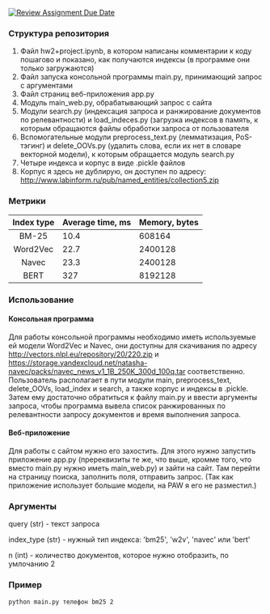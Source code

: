 [![Review Assignment Due Date](https://classroom.github.com/assets/deadline-readme-button-24ddc0f5d75046c5622901739e7c5dd533143b0c8e959d652212380cedb1ea36.svg)](https://classroom.github.com/a/iHpKfUUO)

### Структура репозитория
1) Файл hw2+project.ipynb, в котором написаны комментарии к коду пошагово и показано, как получаются индексы (в программе они только загружаются)
2) Файл запуска консольной программы main.py, принимающий запрос с аргументами
3) Файл страниц веб-приложения app.py
4) Модуль main_web.py, обрабатывающий запрос с сайта
5) Модули search.py (индексация запроса и ранжирование документов по релевантности) и load_indeces.py (загрузка индексов в память, к которым обращаются файлы обработки запроса от пользователя
6) Вспомогательные модули preprocess_text.py (лемматизация, PoS-тэгинг) и delete_OOVs.py (удалить слова, если их нет в словаре векторной модели), к которым обращается модуль search.py
7) Четыре индекса и корпус в виде .pickle файлов
8) Корпус я здесь не дублирую, он доступен по адресу: http://www.labinform.ru/pub/named_entities/collection5.zip

### Метрики
| Index type    | Average time, ms  | Memory, bytes |
|:-------------:|:----------------- |:------------- |
| BM-25         | 10.4              | 608164        |
| Word2Vec      | 22.7              | 2400128       |
| Navec         | 23.3              | 2400128       |
| BERT          | 327               | 8192128       |

### Использование
#### Консольная программа
Для работы консольной программы необходимо иметь используемые ей модели Word2Vec и Navec, они доступны для скачивания по адресу http://vectors.nlpl.eu/repository/20/220.zip и https://storage.yandexcloud.net/natasha-navec/packs/navec_news_v1_1B_250K_300d_100q.tar соответственно. 
Пользователь располагает в пути модули main, preprocess_text, delete_OOVs, load_index и search, а также корпус и индексы в .pickle. Затем ему достаточно обратиться к файлу main.py и ввести аргументы запроса, чтобы программа вывела список ранжированных по релевантности запросу документов и время выполнения запроса.
#### Веб-приложение
Для работы с сайтом нужно его захостить. Для этого нужно запустить приложение app.py (пререквизиты те же, что выше, кромме того, что вместо main.py нужно иметь main_web.py) и зайти на сайт. Там перейти на страницу поиска, заполнить поля, отправить запрос. (Так как приложение использует большие модели, на PAW я его не разместил.)

### Аргументы
query (str) - текст запроса

index_type (str) - нужный тип индекса: 'bm25', 'w2v', 'navec' или 'bert'

n (int) - количество документов, которое нужно отобразить, по умлочанию 2

### Пример
```
python main.py телефон bm25 2
```
